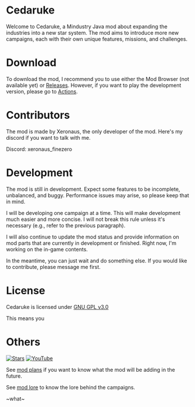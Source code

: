 # Cedaruke
Welcome to Cedaruke, a Mindustry Java mod about expanding the industries into a new star system. The mod aims to introduce more new campaigns, each with their own unique features, missions, and challenges.

# Download
To download the mod, I recommend you to use either the Mod Browser (not available yet) or [Releases](https://github.com/Xeron590/Cetadustry/releases). However, if you want to play the development version, please go to [Actions](https://github.com/Xeronaus/Cedaruke/actions).

# Contributors
The mod is made by Xeronaus, the only developer of the mod. Here's my discord if you want to talk with me.

Discord: xeronaus_finezero

# Development
The mod is still in development. Expect some features to be incomplete, unbalanced, and buggy. Performance issues may arise, so please keep that in mind.

I will be developing one campaign at a time. This will make development much easier and more concise. I will not break this rule unless it's necessary (e.g., refer to the previous paragraph).

I will also continue to update the mod status and provide information on mod parts that are currently in development or finished. Right now, I'm working on the in-game contents.

In the meantime, you can just wait and do something else. If you would like to contribute, please message me first.

# License

Cedaruke is licensed under [GNU GPL v3.0](https://github.com/Xeronaus/Cedaruke/blob/main/LICENSE)

This means you

# Others

[![Stars](https://img.shields.io/github/stars/Xeronaus/Cedaruke?color=F7D747&label=⭐️%20Please%20Star%20Cedaruke%21&style=for-the-badge)](https://github.com/Xeronaus/Cedaruke)
[![YouTube](https://img.shields.io/youtube/channel/subscribers/UC8guFwFQzJ5vzDnD2bsRs1w?color=ff5959&label=YouTube&logo=youtube&style=for-the-badge)](https://www.youtube.com/@Xeronaus)

See [mod plans](https://github.com/Xeronaus/Cedaruke/blob/main/MODPLANS.md) if you want to know what the mod will be adding in the future.

See [mod lore](https://github.com/Xeronaus/Cedaruke/blob/main/MODLORE.md) to know the lore behind the campaigns.

~what~

